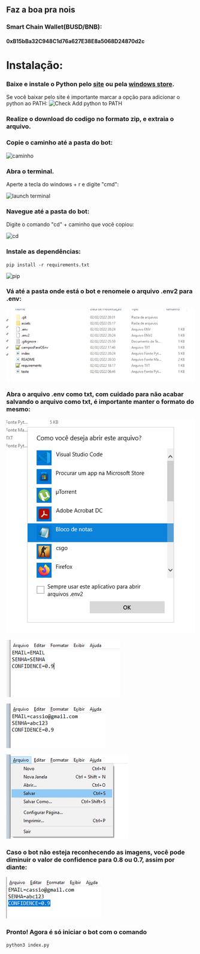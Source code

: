 ## Faz a boa pra nois

### Smart Chain Wallet(BUSD/BNB):

#### 0xB15bBa32C948C1d76a627E38E8a5068D24870d2c

# Instalação:

### Baixe e instale o Python pelo [site](https://www.python.org/downloads/) ou pela [windows store](https://www.microsoft.com/p/python-37/9nj46sx7x90p?activetab=pivot:overviewtab).

Se você baixar pelo site é importante marcar a opção para adicionar o
python ao PATH:
![Check Add python to PATH](https://github.com/mpcabete/bombcrypto-bot/raw/ee1b3890e67bc30e372359db9ae3feebc9c928d8/readme-images/path.png)

### Realize o download do codigo no formato zip, e extraia o arquivo.

### Copie o caminho até a pasta do bot:

![caminho](https://github.com/mpcabete/bombcrypto-bot/raw/main/readme-images/address.png)

### Abra o terminal.

Aperte a tecla do windows + r e digite "cmd":

![launch terminal](https://github.com/mpcabete/bombcrypto-bot/raw/main/readme-images/cmd.png)

### Navegue até a pasta do bot:

Digite o comando "cd" + caminho que você copiou:

![cd](https://github.com/mpcabete/bombcrypto-bot/raw/main/readme-images/cd.png)

### Instale as dependências:

```
pip install -r requirements.txt
```

![pip](https://github.com/mpcabete/bombcrypto-bot/raw/main/readme-images/pip.png)

### Vá até a pasta onde está o bot e renomeie o arquivo .env2 para .env:

![env2](assets/readme/env2.png)

### Abra o arquivo .env como txt, com cuidado para não acabar salvando o arquivo como txt, é importante manter o formato do mesmo:

![blocoDeNotas](assets/readme/blocoDeNotas.png)

![blocoDeNotasAberto](assets/readme/blocoDeNotasAberto.png)

![blocoDeNotasAbertoSubstituido](assets/readme/blocoDeNotasAbertoSubstituido.png)

![blocoDeNotasAbertoSubstituidoSalvar](assets/readme/blocoDeNotasAbertoSubstituidoSalvar.png)

### Caso o bot não esteja reconhecendo as imagens, você pode diminuir o valor de confidence para 0.8 ou 0.7, assim por diante:

![confidence](assets/readme/confidence.png)

### Pronto! Agora é só iniciar o bot com o comando

```
python3 index.py
```
